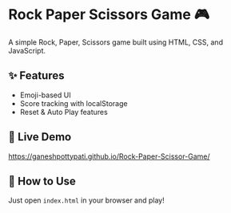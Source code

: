 # Rock Paper Scissors Game 🎮

A simple Rock, Paper, Scissors game built using HTML, CSS, and JavaScript.

## ✨ Features
- Emoji-based UI
- Score tracking with localStorage
- Reset & Auto Play features

## 🚀 Live Demo
https://ganeshpottypati.github.io/Rock-Paper-Scissor-Game/

## 📂 How to Use
Just open `index.html` in your browser and play!

